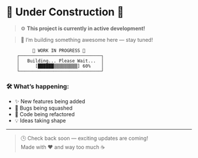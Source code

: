 # 🚧 Under Construction 🚧

> ⚙️ **This project is currently in active development!**  
  
> 🧱 I’m building something awesome here — stay tuned!  

```
          🚀 WORK IN PROGRESS 🚀
    ┌───────────────────────────────┐
    │   Building... Please Wait...  │
    │      [██████▒▒▒▒▒▒▒▒▒] 60%    │
    └───────────────────────────────┘
```

### 🛠️ What’s happening:
- ✨ New features being added  
- 🐛 Bugs being squashed  
- 🧩 Code being refactored  
- 💡 Ideas taking shape  

---

> 🕒 Check back soon — exciting updates are coming!  
> Made with ❤️ and way too much ☕  
